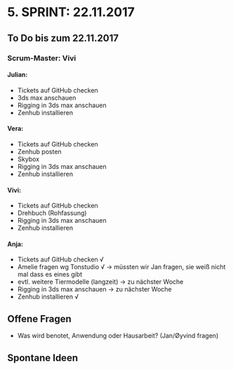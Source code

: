 # 5. SPRINT: 22.11.2017
## To Do bis zum 22.11.2017
### Scrum-Master: Vivi

#### Julian:
* Tickets auf GitHub checken
* 3ds max anschauen
* Rigging in 3ds max anschauen
* Zenhub installieren

#### Vera:
* Tickets auf GitHub checken
* Zenhub posten
* Skybox
* Rigging in 3ds max anschauen
* Zenhub installieren

#### Vivi:
* Tickets auf GitHub checken
* Drehbuch (Rohfassung)
* Rigging in 3ds max anschauen
* Zenhub installieren

#### Anja:
* Tickets auf GitHub checken √
* Amelie fragen wg Tonstudio √ -> müssten wir Jan fragen, sie weiß nicht mal dass es eines gibt
* evtl. weitere Tiermodelle (langzeit) -> zu nächster Woche
* Rigging in 3ds max anschauen -> zu nächster Woche
* Zenhub installieren √


## Offene Fragen
* Was wird benotet, Anwendung oder Hausarbeit? (Jan/Øyvind fragen)


## Spontane Ideen
